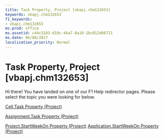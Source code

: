 ```yaml
---
title: Task Property, Project [vbapj.chm132653]
keywords: vbapj.chm132653
f1_keywords:
- vbapj.chm132653
ms.prod: office
ms.assetid: c44c3183-d18c-44a7-8a10-1bc012d66721
ms.date: 06/08/2017
localization_priority: Normal
---
```



# Task Property, Project [vbapj.chm132653]

Hi there! You have landed on one of our F1 Help redirector pages. Please select the topic you were looking for below.

[Cell.Task Property (Project)](http://msdn.microsoft.com/library/ba23b56f-e817-1ea3-bed6-b83342c2bded%28Office.15%29.aspx)

[Assignment.Task Property (Project)](http://msdn.microsoft.com/library/e86d5f79-1e8f-5416-8795-db31cb50eede%28Office.15%29.aspx)

[Project.StartWeekOn Property (Project)](http://msdn.microsoft.com/library/c4cbd07f-4258-3655-b013-c65480895203%28Office.15%29.aspx)
[Application.StartWeekOn Property (Project)](http://msdn.microsoft.com/library/a5e3c262-4450-e6c1-85d7-ca15d324c2aa%28Office.15%29.aspx)

